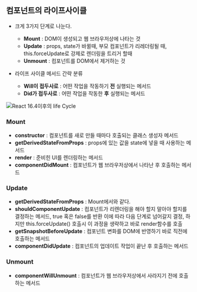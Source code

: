 ## 컴포넌트의 라이프사이클
- 크게 3가지 단계로 나눈다.
  - **Mount** : DOM이 생성되고 웹 브라우저상에 나타는 것
  - **Update** : props, state가 바뀔때, 부모 컴포넌트가 리레더링될 때, this.forceUpdate로 강제로 렌더링을 트리거 할때
  - **Unmount** : 컴포넌트를 DOM에서 제거하는 것

- 라이프 사이클 메서드 간략 분류
  - **Will이 접두사로** : 어떤 작업을 작동하기 **전** 실행되는 메서드
  - **Did가 접두사로** : 어떤 작업을 작동한 **후** 실행되는 메서드
 
![React 16.4이후의 life Cycle](https://user-images.githubusercontent.com/91003152/205493376-35022980-e83e-40ed-b148-88c025bd09fb.png)

### Mount
- **constructor** : 컴포넌트를 새로 만들 때마다 호출되는 클래스 생성자 메서드
- **getDerivedStateFromProps** : props에 있는 값을 state에 넣을 때 사용하는 메서드
- **render** : 준비힌 UI를 렌더링하는 메서드
- **componentDidMount** : 컴포넌트가 웹 브라우저상에서 나타난 후 호출하는 메서드

### Update
- **getDerivedStateFromProps** : Mount에서와 같다.
- **shouldComponentUpdate** : 컴포넌트가 리렌더링을 해야 할지 말아야 할지를 결정하는 메서드, true 혹은 false를 반환
이에 따라 다음 단계로 넘어갈지 결정, 하지만 this.forceUpdate() 호출시 이 과정을 생략하고 바로 render함수를 호출
- **getSnapshotBeforeUpdate** : 컴포넌트 변화를 DOM에 반영하기 바로 직전에 호출하는 메서드
- **componentDidUpdate** : 컴포넌트의 업데이트 작업이 끝난 후 호출하는 메서드

### Unmount
- **componentWillUnmount** : 컴포넌트가 웹 브라우저상에서 사라지기 전에 호출하는 메서드
